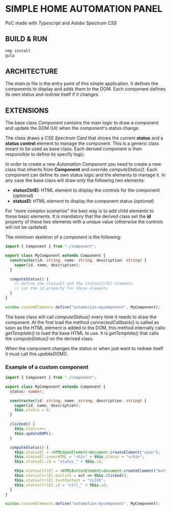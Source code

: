 # SIMPLE HOME AUTOMATION PANEL

PoC made with _Typescript_ and _Adobe Spectrum CSS_

## BUILD & RUN

```bash
nmp install
gulp
```

## ARCHITECTURE

The _main.ts_ file is the entry point of this simple application.
It defines the components to display and adds them to the DOM.
Each component defines its own status and _redraw_ itself if it changes.

## EXTENSIONS

The base class _Component_ contains the main logic to draw a component and update the DOM (UI) when the component's status change.

The class draws a _CSS Spectrum Card_ that shows the current **status** and a **status control** element to manage the component. This is a generic class meant to be used as base class.
Each derived component is then responsible to define its specify logic.

In order to create a new _Automation Component_ you need to create a new class that inherits from **Component** and override _computeStatus()_.
Each component can define its own status logic and the elements to manage it.
In any case the base class will draw only the following two elements:

- **statusCtrlEl**: HTML element to display the controls for the component (_optional_)
- **statusEl**: HTML element to display the component status (_optional_)

For "_more complex scenarios_" the best way is to add child elements to these basic elements.
It is mandatory that the derived class set the **id** property of these two elements with a unique value (otherwise the controls will not be updated)

The minimum skeleton of a component is the following:

```typescript
import { Component } from "./component";

export class MyComponent extends Component {
  constructor(id: string, name: string, description: string) {
    super(id, name, description);
  }

  computeStatus() {
    // define the statusEl and the statusCtrlEl elements
    // set the id property for these elements
  }
}

window.customElements.define("automation-mycomponent", MyComponent);
```

The base class will call _computeStatus()_ every time it needs to draw the component. At the first load the method _connectedCallback()_ is called as soon as the HTML element is added to the DOM, this method internally calls _getTemplate()_ to load the base HTML to use.
It is _getTemplate()_ that calls the _computeStatus()_ on the derived class.

When the component changes the status or when just want to redraw itself it must call _this.updateDOM()_.

### Example of a custom component

```typescript
import { Component } from "./component";

export class MyComponent extends Component {
  status: number;

  constructor(id: string, name: string, description: string) {
    super(id, name, description);
    this.status = 0;
  }

  clicked() {
    this.status++;
    this.updateDOM();
  }

  computeStatus() {
    this.statusEl = <HTMLSpanElement>document.createElement("span");
    this.statusEl.innerHTML = "<h1>" + this.status + "</h1>";
    this.statusEl.id = "status_" + this.id;

    this.statusCtrlEl = <HTMLButtonElement>document.createElement("button");
    this.statusCtrlEl.onclick = evt => this.clicked();
    this.statusCtrlEl.textContent = "CLICK";
    this.statusCtrlEl.id = "ctrl_" + this.id;
  }
}

window.customElements.define("automation-mycomponent", MyComponent);
```
